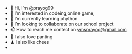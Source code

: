 - 👋 Hi, I’m @prayog99
- 👀 I’m interested in codeing,online game,
- 🌱 I’m currently learning phython
- 💞️ I’m looking to collaborate on our school project
- 📫 How to reach me contect on ymsprayog@gmail.com
- 🎨 I also love panting
- ♟ I also like chees
- 

<!---
prayog99/prayog99 is a ✨ special ✨ repository because its `README.md` (this file) appears on your GitHub profile.
You can click the Preview link to take a look at your changes.
--->
